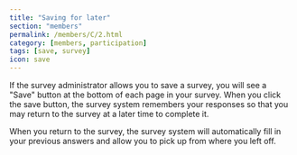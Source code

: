 ```yaml
---
title: "Saving for later"
section: "members"
permalink: /members/C/2.html
category: [members, participation]
tags: [save, survey]
icon: save
---
```


If the survey administrator allows you to save a survey, you will see a "Save" button at the bottom of each page in your survey. When you click the save button, the survey system remembers your responses so that you may return to the survey at a later time to complete it.

When you return to the survey, the survey system will automatically fill in your previous answers and allow you to pick up from where you left off.

